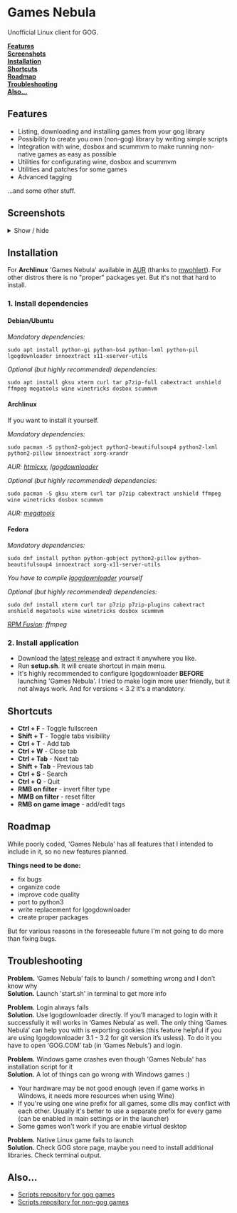 # Games Nebula
Unofficial Linux client for GOG.

**[Features](https://github.com/yancharkin/games_nebula#features)**  
**[Screenshots](https://github.com/yancharkin/games_nebula#screenshots)**  
**[Installation](https://github.com/yancharkin/games_nebula#installation)**  
**[Shortcuts](https://github.com/yancharkin/games_nebula#shortcuts)**  
**[Roadmap](https://github.com/yancharkin/games_nebula#roadmap)**  
**[Troubleshooting](https://github.com/yancharkin/games_nebula#troubleshooting)**  
**[Also...](https://github.com/yancharkin/games_nebula#also)**  


## Features
- Listing, downloading and installing games from your gog library
- Possibility to create you own (non-gog) library by writing simple scripts
- Integration with wine, dosbox and scummvm to make running non-native games as easy as possible
- Utilities for configurating wine, dosbox and scummvm
- Utilities and patches for some games
- Advanced tagging

...and some other stuff.

## Screenshots
<details>
<summary>Show / hide</summary>
<p>

**Main window**

![main window screenshot](https://raw.githubusercontent.com/yancharkin/games_nebula/master/images/screenshots/main_window.jpg  "Main window")

**DOSBox Configuration Utility**

![dosbox utility screenshot](https://raw.githubusercontent.com/yancharkin/games_nebula/master/images/screenshots/dosbox_utility.jpg  "DOSBox Configuration Utility")

**Wine, DOSBox and ScummVM launchers**

![launchers screenshot](https://raw.githubusercontent.com/yancharkin/games_nebula/master/images/screenshots/launchers.png  "Launchers")

**Configuration utilities for 'Arcanum: Of Steamworks and Magick Obscura' and 'Planescape: Torment'**

![conf_utilities](https://raw.githubusercontent.com/yancharkin/games_nebula/master/images/screenshots/conf_utilities.png  "Configuration Utilities")
</p>
</details>

## Installation
For **Archlinux** 'Games Nebula' available in [AUR](https://aur.archlinux.org/packages/games_nebula/) (thanks to [mwohlert](https://github.com/mwohlert)). For other distros there is no "proper" packages yet. But it's not that hard to install.
### 1. Install dependencies

#### Debian/Ubuntu

*Mandatory dependencies:*

    sudo apt install python-gi python-bs4 python-lxml python-pil lgogdownloader innoextract x11-xserver-utils

*Optional (but highly recommended) dependencies:*

    sudo apt install gksu xterm curl tar p7zip-full cabextract unshield ffmpeg megatools wine winetricks dosbox scummvm
    
#### Archlinux
If you want to install it yourself.

*Mandatory dependencies:*

    sudo pacman -S python2-gobject python2-beautifulsoup4 python2-lxml python2-pillow innoextract xorg-xrandr

*AUR: [htmlcxx](https://aur.archlinux.org/packages/htmlcxx/), [lgogdownloader](https://aur.archlinux.org/packages/lgogdownloader/)*

*Optional (but highly recommended) dependencies:*

    sudo pacman -S gksu xterm curl tar p7zip cabextract unshield ffmpeg wine winetricks dosbox scummvm
    
*AUR: [megatools](https://aur.archlinux.org/packages/megatools/)*

#### Fedora

*Mandatory dependencies:*

    sudo dnf install python python-gobject python2-pillow python-beautifulsoup4 innoextract xorg-x11-server-utils

*You have to compile [lgogdownloader](https://github.com/Sude-/lgogdownloader) yourself*

*Optional (but highly recommended) dependencies:*

    sudo dnf install xterm curl tar p7zip p7zip-plugins cabextract unshield megatools wine winetricks dosbox scummvm

*[RPM Fusion](https://rpmfusion.org/): ffmpeg*

### 2. Install application
- Download the [latest release](https://github.com/yancharkin/games_nebula/releases) and extract it anywhere you like.
- Run **setup.sh**. It will create shortcut in main menu.
- It's highly recommended to configure lgogdownloader **BEFORE** launching 'Games Nebula'. I tried to make login more user friendly, but it not always work. And for versions < 3.2 it's a mandatory.

## Shortcuts
- **Ctrl + F** - Toggle fullscreen
- **Shift + T** - Toggle tabs visibility
- **Ctrl + T** - Add tab
- **Ctrl + W** - Close tab
- **Ctrl + Tab** - Next tab
- **Shift + Tab** - Previous tab
- **Ctrl + S** - Search
- **Ctrl + Q** - Quit
- **RMB on filter** - invert filter type
- **MMB on filter** - reset filter
- **RMB on game image** - add/edit tags

## Roadmap
While poorly coded, 'Games Nebula' has all features that I intended to include in it, so no new features planned.

**Things need to be done:**
- fix bugs
- organize code
- improve code quality
- port to python3
- write replacement for lgogdownloader
- create proper packages

But for various reasons in the foreseeable future I'm not going to do more than fixing bugs.

## Troubleshooting

**Problem.** ‘Games Nebula’ fails to launch / something wrong and I don’t know why  
**Solution.** Launch 'start.sh' in terminal to get more info

**Problem.** Login always fails  
**Solution.** Use lgogdownloader directly. If you’ll managed to login with it successfully it will works in ‘Games Nebula’ as well. The only thing ‘Games Nebula’ can help you with is exporting cookies (this feature helpful if you are using lgogdownloader 3.1 - 3.2 for git version it’s usless). To do it you have to open ‘GOG.COM’ tab (in ‘Games Nebuls’) and login.

**Problem.** Windows game crashes even though 'Games Nebula' has installation script for it  
**Solution.** A lot of things can go wrong with Windows games :)
- Your hardware may be not good enough (even if game works in Windows, it needs more resources when using Wine)
- If you're using one wine prefix for all games, some dlls may conflict with each other. Usually it's better to use a separate prefix for every game (can be enabled in main settings or in the launcher)
- Some games won't  work if you are enable virtual desktop

**Problem.** Native Linux game fails to launch  
**Solution.** Check GOG store page, maybe you need to install additional libraries. Check terminal output.

## Also...
- [Scripts repository for gog games](https://github.com/yancharkin/games_nebula_goglib_scripts)
- [Scripts repository for non-gog games](https://github.com/yancharkin/games_nebula_mylib_scripts)
